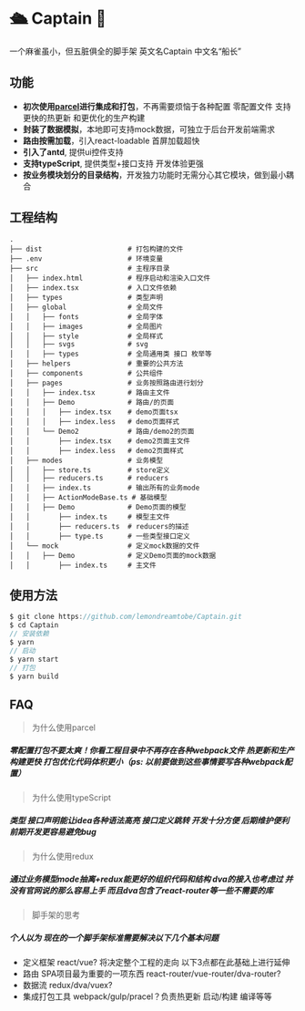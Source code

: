 # 🛳 Captain 👀

一个麻雀虽小，但五脏俱全的脚手架 英文名Captain 中文名“船长”

## 功能
- **初次使用[parcel](https://github.com/parcel-bundler/parcel)进行集成和打包**，不再需要烦恼于各种配置 零配置文件 支持更快的热更新 和更优化的生产构建
- **封装了数据模拟**，本地即可支持mock数据，可独立于后台开发前端需求
- **路由按需加载**，引入react-loadable 首屏加载超快
- **引入了antd**, 提供ui控件支持
- **支持typeScript**, 提供类型+接口支持 开发体验更强
- **按业务模块划分的目录结构**，开发独力功能时无需分心其它模块，做到最小耦合

## 工程结构
```
.
├── dist                     # 打包构建的文件
├── .env                     # 环境变量
├── src                      # 主程序目录
│   ├── index.html           # 程序启动和渲染入口文件
│   ├── index.tsx            # 入口文件依赖
│   ├── types                # 类型声明
│   ├── global               # 全局文件
│   │   ├── fonts            # 全局字体
│   │   ├── images           # 全局图片
│   │   ├── style            # 全局样式
│   │   ├── svgs             # svg
│   │   ├── types            # 全局通用类 接口 枚举等
│   ├── helpers              # 重要的公共方法
│   ├── components           # 公共组件
│   ├── pages                # 业务按照路由进行划分
│   │   ├── index.tsx        # 路由主文件
│   │   ├── Demo             # 路由/的页面
│   │   │   ├── index.tsx    # demo页面tsx
│   │   │   ├── index.less   # demo页面样式
│   │   └── Demo2            # 路由/demo2的页面
│   │       ├── index.tsx    # demo2页面主文件
│   │       ├── index.less   # demo2页面样式
│   ├── modes                # 业务模型
│   │   ├── store.ts         # store定义
│   │   ├── reducers.ts      # reducers
│   │   ├── index.ts         # 输出所有的业务mode 
│   │   ├── ActionModeBase.ts # 基础模型
│   │   ├── Demo             # Demo页面的模型
│   │       ├── index.ts     # 模型主文件
│   │       ├── reducers.ts  # reducers的描述
│   │       ├── type.ts      # 一些类型接口定义
│   └── mock                 # 定义mock数据的文件
│   │   ├── Demo             # 定义Demo页面的mock数据
│   │       ├── index.ts     # 主文件
```

## 使用方法

``` javascript
$ git clone https://github.com/lemondreamtobe/Captain.git
$ cd Captain
// 安装依赖
$ yarn
// 启动
$ yarn start
// 打包
$ yarn build
```

## FAQ
> 为什么使用parcel
##### 零配置打包不要太爽！你看工程目录中不再存在各种webpack文件 热更新和生产构建更快 打包优化代码体积更小（ps: 以前要做到这些事情要写各种webpack配置）

> 为什么使用typeScript
##### 类型 接口声明能让idea各种语法高亮 接口定义跳转 开发十分方便 后期维护便利 前期开发更容易避免bug

> 为什么使用redux
##### 通过业务模型mode抽离+redux能更好的组织代码和结构 dva的接入也考虑过 并没有官网说的那么容易上手 而且dva包含了react-router等一些不需要的库

> 脚手架的思考
##### 个人以为 现在的一个脚手架标准需要解决以下几个基本问题

- 定义框架 react/vue? 将决定整个工程的走向 以下3点都在此基础上进行延伸
- 路由 SPA项目最为重要的一项东西 react-router/vue-router/dva-router?
- 数据流 redux/dva/vuex? 
- 集成打包工具 webpack/gulp/pracel？负责热更新 启动/构建 编译等等
